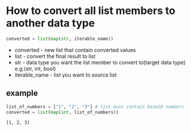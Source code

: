# How to convert all list members to another data type

```python
converted = list(map(str, iterable_name))
```

- converted - new list that contain converted values
- list - convert the final result to list
- str - data type you want the list member to convert to(target data type) e.g.(str, int, bool)
- iterable_name - list you want to source list

## example
```python
list_of_numbers = ["1", "2", "3"] # list must contain base10 numbers
converted = list(map(int, list_of_numbers))
```
```bash
[1, 2, 3]
```

